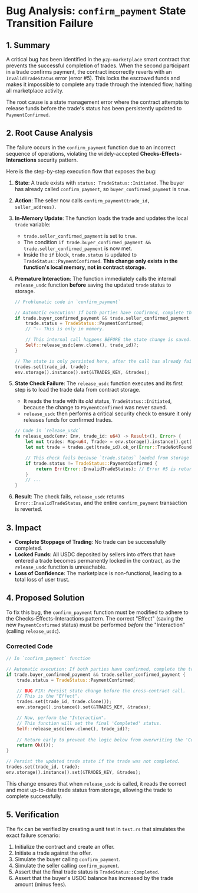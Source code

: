 # Bug Analysis: `confirm_payment` State Transition Failure

## 1. Summary

A critical bug has been identified in the `p2p-marketplace` smart contract that prevents the successful completion of trades. When the second participant in a trade confirms payment, the contract incorrectly reverts with an `InvalidTradeStatus` error (error #5). This locks the escrowed funds and makes it impossible to complete any trade through the intended flow, halting all marketplace activity.

The root cause is a state management error where the contract attempts to release funds before the trade's status has been persistently updated to `PaymentConfirmed`.

## 2. Root Cause Analysis

The failure occurs in the `confirm_payment` function due to an incorrect sequence of operations, violating the widely-accepted **Checks-Effects-Interactions** security pattern.

Here is the step-by-step execution flow that exposes the bug:

1.  **State**: A trade exists with `status: TradeStatus::Initiated`. The buyer has already called `confirm_payment`, so `buyer_confirmed_payment` is `true`.
2.  **Action**: The seller now calls `confirm_payment(trade_id, seller_address)`.
3.  **In-Memory Update**: The function loads the trade and updates the local `trade` variable:
    *   `trade.seller_confirmed_payment` is set to `true`.
    *   The condition `if trade.buyer_confirmed_payment && trade.seller_confirmed_payment` is now met.
    *   Inside the `if` block, `trade.status` is updated to `TradeStatus::PaymentConfirmed`. **This change only exists in the function's local memory, not in contract storage.**
4.  **Premature Interaction**: The function immediately calls the internal `release_usdc` function **before** saving the updated `trade` status to storage.

    ```rust
    // Problematic code in `confirm_payment`

    // Automatic execution: If both parties have confirmed, complete the trade
    if trade.buyer_confirmed_payment && trade.seller_confirmed_payment {
        trade.status = TradeStatus::PaymentConfirmed; 
        // ^-- This is only in memory.

        // This internal call happens BEFORE the state change is saved.
        Self::release_usdc(env.clone(), trade_id)?; 
    }

    // The state is only persisted here, after the call has already failed.
    trades.set(trade_id, trade);
    env.storage().instance().set(&TRADES_KEY, &trades);
    ```

5.  **State Check Failure**: The `release_usdc` function executes and its first step is to load the trade data from contract storage.
    *   It reads the trade with its *old* status, `TradeStatus::Initiated`, because the change to `PaymentConfirmed` was never saved.
    *   `release_usdc` then performs a critical security check to ensure it only releases funds for confirmed trades.

    ```rust
    // Code in `release_usdc`
    fn release_usdc(env: Env, trade_id: u64) -> Result<(), Error> {
        let mut trades: Map<u64, Trade> = env.storage().instance().get(&TRADES_KEY).unwrap();
        let mut trade = trades.get(trade_id).ok_or(Error::TradeNotFound)?;

        // This check fails because `trade.status` loaded from storage is `Initiated`.
        if trade.status != TradeStatus::PaymentConfirmed {
            return Err(Error::InvalidTradeStatus); // Error #5 is returned
        }
        // ...
    }
    ```
6.  **Result**: The check fails, `release_usdc` returns `Error::InvalidTradeStatus`, and the entire `confirm_payment` transaction is reverted.

## 3. Impact

-   **Complete Stoppage of Trading**: No trade can be successfully completed.
-   **Locked Funds**: All USDC deposited by sellers into offers that have entered a trade becomes permanently locked in the contract, as the `release_usdc` function is unreachable.
-   **Loss of Confidence**: The marketplace is non-functional, leading to a total loss of user trust.

## 4. Proposed Solution

To fix this bug, the `confirm_payment` function must be modified to adhere to the Checks-Effects-Interactions pattern. The correct "Effect" (saving the new `PaymentConfirmed` status) must be performed *before* the "Interaction" (calling `release_usdc`).

### Corrected Code

```rust
// In `confirm_payment` function

// Automatic execution: If both parties have confirmed, complete the trade
if trade.buyer_confirmed_payment && trade.seller_confirmed_payment {
    trade.status = TradeStatus::PaymentConfirmed;

    // BUG FIX: Persist state change before the cross-contract call.
    // This is the "Effect".
    trades.set(trade_id, trade.clone());
    env.storage().instance().set(&TRADES_KEY, &trades);

    // Now, perform the "Interaction".
    // This function will set the final 'Completed' status.
    Self::release_usdc(env.clone(), trade_id)?;
    
    // Return early to prevent the logic below from overwriting the 'Completed' status.
    return Ok(());
}

// Persist the updated trade state if the trade was not completed.
trades.set(trade_id, trade);
env.storage().instance().set(&TRADES_KEY, &trades);
```

This change ensures that when `release_usdc` is called, it reads the correct and most up-to-date trade status from storage, allowing the trade to complete successfully.

## 5. Verification

The fix can be verified by creating a unit test in `test.rs` that simulates the exact failure scenario:
1.  Initialize the contract and create an offer.
2.  Initiate a trade against the offer.
3.  Simulate the buyer calling `confirm_payment`.
4.  Simulate the seller calling `confirm_payment`.
5.  Assert that the final trade status is `TradeStatus::Completed`.
6.  Assert that the buyer's USDC balance has increased by the trade amount (minus fees).
